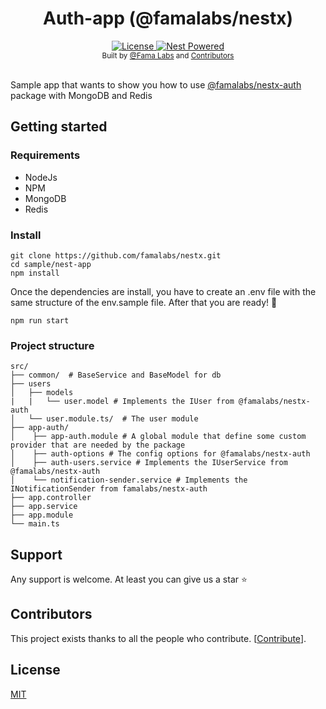 <div align="center">
  <h1>Auth-app (@famalabs/nestx)</h1>
</div>

<div align="center">
  <a href="https://github.com/famalabs/nestx/LICENSE">
    <img src="https://img.shields.io/badge/License-MIT-yellow.svg" alt="License" />
  </a>
  <a href="https://github.com/nestjs/nest">
    <img src="https://raw.githubusercontent.com/nestjsx/crud/master/img/nest-powered.svg?sanitize=true" alt="Nest Powered" />
  </a>
</div>

<div align="center">
  <sub>Built by
  <a href="https://github.com/famalabs">@Fama Labs</a> and
  <a href="https://github.com/famalabs/nestx/graphs/contributors">
    Contributors
  </a>
</div>

<br />

Sample app that wants to show you how to use [@famalabs/nestx-auth](https://github.com/famalabs/nestx/tree/master/packages/auth) package with MongoDB and Redis 

## Getting started

### Requirements
- NodeJs
- NPM
- MongoDB
- Redis

### Install
```shell
git clone https://github.com/famalabs/nestx.git
cd sample/nest-app
npm install
```
Once the dependencies are install, you have to create an .env file with the same structure of the env.sample file.
After that you are ready! :rocket:
```shell
npm run start
```

### Project structure
```shell
src/
├── common/  # BaseService and BaseModel for db
├── users
│   ├── models
|   |   └── user.model # Implements the IUser from @famalabs/nestx-auth
│   └── user.module.ts/  # The user module
├── app-auth/  
│    ├── app-auth.module # A global module that define some custom provider that are needed by the package
│    ├── auth-options # The config options for @famalabs/nestx-auth
│    ├── auth-users.service # Implements the IUserService from @famalabs/nestx-auth
│    └── notification-sender.service # Implements the INotificationSender from famalabs/nestx-auth
├── app.controller
├── app.service
├── app.module
└── main.ts
```

## Support

Any support is welcome. At least you can give us a star :star:

## Contributors

This project exists thanks to all the people who contribute. [[Contribute](CONTRIBUTING.md)].

## License

[MIT](LICENSE)
